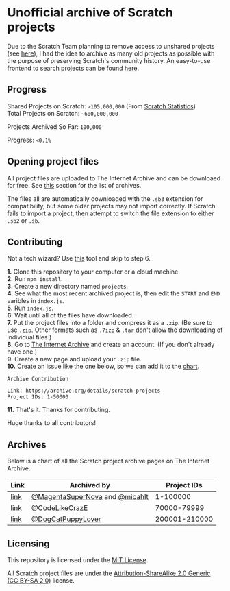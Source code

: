 # Unofficial archive of Scratch projects

Due to the Scratch Team planning to remove access to unshared projects (see [here](https://github.com/LLK/scratch-www/pull/6773)), I had the idea to archive as many old projects as possible with the purpose of preserving Scratch's community history.  An easy-to-use frontend to search projects can be found [here](https://sa.micahlindley.com).

## Progress

Shared Projects on Scratch: `>105,000,000` (From [Scratch Statistics](https://scratch.mit.edu/statistics/))  
Total Projects on Scratch: `~600,000,000`  

Projects Archived So Far: `100,000`  

Progress: `<0.1%`

## Opening project files

All project files are uploaded to The Internet Archive and can be downloaed for free. See [this](#archives) section for the list of archives.

The files all are automatically downloaded with the `.sb3` extension for compatibility, but some older projects may not import correctly.  If Scratch fails to import a project, then attempt to switch the file extension to either `.sb2` or `.sb`.

## Contributing

Not a tech wizard? Use [this](https://github.com/MagentaSuperNova/SB-Auto) tool and skip to step 6.

**1.** Clone this repository to your computer or a cloud machine.  
**2.** Run `npm install`.  
**3.** Create a new directory named `projects`.  
**4.** See what the most recent archived project is, then edit the `START` and `END` varibles in `index.js`.  
**5.** Run `index.js`.  
**6.** Wait until all of the files have downloaded.  
**7.** Put the project files into a folder and compress it as a `.zip`. (Be sure to use `.zip`. Other formats such as `.7izp` & `.tar` don't allow the downloading of individual files.)  
**8.** Go to [The Internet Archive](https://archive.org) and create an account. (If you don't already have one.)  
**9.** Create a new page and upload your `.zip` file.  
**10.** Create an issue like the one below, so we can add it to the [chart](#archives).  

```
Archive Contribution

Link: https://archive.org/details/scratch-projects
Project IDs: 1-50000
```

**11.** That's it. Thanks for contributing.

Huge thanks to all contributors!

## Archives

Below is a chart of all the Scratch project archive pages on The Internet Archive.

| Link | Archived by | Project IDs |
| ---- | ----------- | ----------- |
| [link](https://archive.org/details/scratch-projects) | [@MagentaSuperNova](https://github.com/MagentaSuperNova) and [@micahlt](https://github.com/micahlt) | 1-100000 |
| [link](https://archive.org/details/70000-80000) | [@CodeLikeCrazE](https://github.com/CodeLikeCrazE) | 70000-79999 |
| [link](https://archive.org/details/scratch-200000-210000) | [@DogCatPuppyLover](https://github.com/DogCatPuppyLover) | 200001-210000 |

## Licensing

This repository is licensed under the [MIT License](https://github.com/micahlt/sbarchive/blob/master/LICENSE).

All Scratch project files are under the [Attribution-ShareAlike 2.0 Generic (CC BY-SA 2.0)](https://creativecommons.org/licenses/by-sa/2.0/) license.

